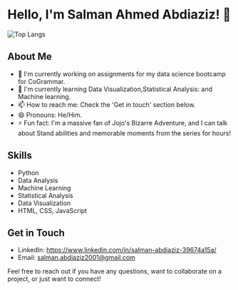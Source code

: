 # Hello, I'm Salman Ahmed Abdiaziz! 👋
![Top Langs](https://github-readme-stats.vercel.app/api/top-langs/?username=SalAbdiaziz01&layout=compact)
## About Me

- 🔭 I'm currently working on assignments for my data science bootcamp for CoGrammar.
- 🌱 I'm currently learning Data Visualization,Statistical Analysis: and Machine learning.
- 📫 How to reach me: Check the 'Get in touch' section below.
- 😄 Pronouns: He/Him.
- ⚡ Fun fact: I'm a massive fan of Jojo's Bizarre Adventure, and I can talk about Stand abilities and memorable moments from the series for hours!

## Skills

- Python
- Data Analysis
- Machine Learning
- Statistical Analysis
- Data Visualization
- HTML, CSS, JavaScript

## Get in Touch

- LinkedIn: https://www.linkedin.com/in/salman-abdiaziz-39674a15a/
- Email: salman.abdiaziz2001@gmail.com

Feel free to reach out if you have any questions, want to collaborate on a project, or just want to connect!

